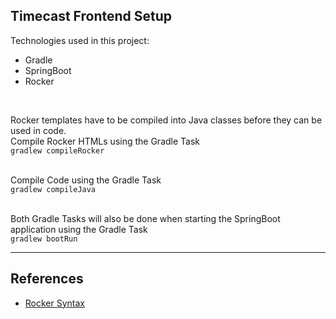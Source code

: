 
## Timecast Frontend Setup

Technologies used in this project:
* Gradle
* SpringBoot
* Rocker
<br>

Rocker templates have to be compiled into Java classes before they can be used in code.
<br>Compile Rocker HTMLs using the Gradle Task
<br>
```gradlew compileRocker```
<br>
<br>

Compile Code using the Gradle Task
<br>
```gradlew compileJava```
<br>
<br>

Both Gradle Tasks will also be done when starting the SpringBoot application using the Gradle Task
<br>
```gradlew bootRun```

___

## References
* [Rocker Syntax](https://github.com/fizzed/rocker/blob/master/docs/SYNTAX.md)
